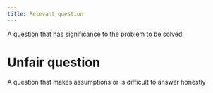 ```yaml
---
title: Relevant question
---
```

A question that has significance to the problem to be solved.

# Unfair question
A question that makes assumptions or is difficult to answer honestly